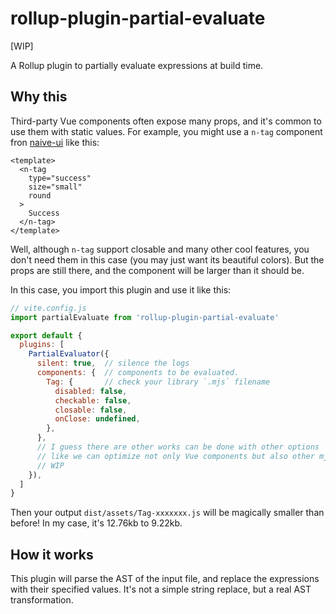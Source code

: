 # rollup-plugin-partial-evaluate

[WIP]

A Rollup plugin to partially evaluate expressions at build time.

## Why this

Third-party Vue components often expose many props, and it's common to use them with static values. For example, you might use a `n-tag` component fron [naive-ui](https://github.com/tusen-ai/naive-ui) like this:

```vue
<template>
  <n-tag
    type="success"
    size="small"
    round
  >
    Success
  </n-tag>
</template>
```

Well, although `n-tag` support closable and many other cool features, you don't need them in this case (you may just want its beautiful colors). But the props are still there, and the component will be larger than it should be.

In this case, you import this plugin and use it like this:

```javascript
// vite.config.js
import partialEvaluate from 'rollup-plugin-partial-evaluate'

export default {
  plugins: [
    PartialEvaluator({
      silent: true,  // silence the logs
      components: {  // components to be evaluated.
        Tag: {       // check your library `.mjs` filename
          disabled: false,
          checkable: false,
          closable: false,
          onClose: undefined,
        },
      },
      // I guess there are other works can be done with other options
      // like we can optimize not only Vue components but also other mjs files
      // WIP
    }),
  ]
}
```

Then your output `dist/assets/Tag-xxxxxxx.js` will be magically smaller than before! In my case, it's 12.76kb to 9.22kb.

## How it works

This plugin will parse the AST of the input file, and replace the expressions with their specified values. It's not a simple string replace, but a real AST transformation.
